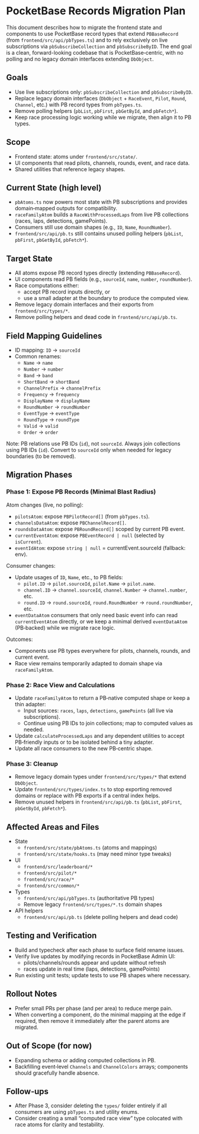 # PocketBase Records Migration Plan

This document describes how to migrate the frontend state and components to use PocketBase record types that extend `PBBaseRecord` (from `frontend/src/api/pbTypes.ts`) and to rely exclusively on live subscriptions via `pbSubscribeCollection` and `pbSubscribeByID`. The end goal is a clean, forward-looking codebase that is PocketBase‑centric, with no polling and no legacy domain interfaces extending `DbObject`.

## Goals

- Use live subscriptions only: `pbSubscribeCollection` and `pbSubscribeByID`.
- Replace legacy domain interfaces (`DbObject` + `RaceEvent`, `Pilot`, `Round`, `Channel`, etc.) with PB record types from `pbTypes.ts`.
- Remove polling helpers (`pbList`, `pbFirst`, `pbGetById`, and `pbFetch*`).
- Keep race processing logic working while we migrate, then align it to PB types.

## Scope

- Frontend state: atoms under `frontend/src/state/`.
- UI components that read pilots, channels, rounds, event, and race data.
- Shared utilities that reference legacy shapes.

## Current State (high level)

- `pbAtoms.ts` now powers most state with PB subscriptions and provides domain‑mapped outputs for compatibility.
- `raceFamilyAtom` builds a `RaceWithProcessedLaps` from live PB collections (races, laps, detections, gamePoints).
- Consumers still use domain shapes (e.g., `ID`, `Name`, `RoundNumber`).
- `frontend/src/api/pb.ts` still contains unused polling helpers (`pbList`, `pbFirst`, `pbGetById`, `pbFetch*`).

## Target State

- All atoms expose PB record types directly (extending `PBBaseRecord`).
- UI components read PB fields (e.g., `sourceId`, `name`, `number`, `roundNumber`).
- Race computations either:
  - accept PB record inputs directly, or
  - use a small adapter at the boundary to produce the computed view.
- Remove legacy domain interfaces and their exports from `frontend/src/types/*`.
- Remove polling helpers and dead code in `frontend/src/api/pb.ts`.

## Field Mapping Guidelines

- ID mapping: `ID` → `sourceId`
- Common renames:
  - `Name` → `name`
  - `Number` → `number`
  - `Band` → `band`
  - `ShortBand` → `shortBand`
  - `ChannelPrefix` → `channelPrefix`
  - `Frequency` → `frequency`
  - `DisplayName` → `displayName`
  - `RoundNumber` → `roundNumber`
  - `EventType` → `eventType`
  - `RoundType` → `roundType`
  - `Valid` → `valid`
  - `Order` → `order`

Note: PB relations use PB IDs (`id`), not `sourceId`. Always join collections using PB IDs (`id`). Convert to `sourceId` only when needed for legacy boundaries (to be removed).

## Migration Phases

### Phase 1: Expose PB Records (Minimal Blast Radius)

Atom changes (live, no polling):
- `pilotsAtom`: expose `PBPilotRecord[]` (from `pbTypes.ts`).
- `channelsDataAtom`: expose `PBChannelRecord[]`.
- `roundsDataAtom`: expose `PBRoundRecord[]` scoped by current PB event.
- `currentEventAtom`: expose `PBEventRecord | null` (selected by `isCurrent`).
- `eventIdAtom`: expose `string | null` = currentEvent.sourceId (fallback: env).

Consumer changes:
- Update usages of `ID`, `Name`, etc., to PB fields:
  - `pilot.ID` → `pilot.sourceId`, `pilot.Name` → `pilot.name`.
  - `channel.ID` → `channel.sourceId`, `channel.Number` → `channel.number`, etc.
  - `round.ID` → `round.sourceId`, `round.RoundNumber` → `round.roundNumber`, etc.
- `eventDataAtom` consumers that only need basic event info can read `currentEventAtom` directly, or we keep a minimal derived `eventDataAtom` (PB‑backed) while we migrate race logic.

Outcomes:
- Components use PB types everywhere for pilots, channels, rounds, and current event.
- Race view remains temporarily adapted to domain shape via `raceFamilyAtom`.

### Phase 2: Race View and Calculations

- Update `raceFamilyAtom` to return a PB‑native computed shape or keep a thin adapter:
  - Input sources: `races`, `laps`, `detections`, `gamePoints` (all live via subscriptions).
  - Continue using PB IDs to join collections; map to computed values as needed.
- Update `calculateProcessedLaps` and any dependent utilities to accept PB‑friendly inputs or to be isolated behind a tiny adapter.
- Update all race consumers to the new PB‑centric shape.

### Phase 3: Cleanup

- Remove legacy domain types under `frontend/src/types/*` that extend `DbObject`.
- Update `frontend/src/types/index.ts` to stop exporting removed domains or replace with PB exports if a central index helps.
- Remove unused helpers in `frontend/src/api/pb.ts` (`pbList`, `pbFirst`, `pbGetById`, `pbFetch*`).

## Affected Areas and Files

- State
  - `frontend/src/state/pbAtoms.ts` (atoms and mappings)
  - `frontend/src/state/hooks.ts` (may need minor type tweaks)
- UI
  - `frontend/src/leaderboard/*`
  - `frontend/src/pilot/*`
  - `frontend/src/race/*`
  - `frontend/src/common/*`
- Types
  - `frontend/src/api/pbTypes.ts` (authoritative PB types)
  - Remove legacy `frontend/src/types/*.ts` domain shapes
- API helpers
  - `frontend/src/api/pb.ts` (delete polling helpers and dead code)

## Testing and Verification

- Build and typecheck after each phase to surface field rename issues.
- Verify live updates by modifying records in PocketBase Admin UI:
  - pilots/channels/rounds appear and update without refresh
  - races update in real time (laps, detections, gamePoints)
- Run existing unit tests; update tests to use PB shapes where necessary.

## Rollout Notes

- Prefer small PRs per phase (and per area) to reduce merge pain.
- When converting a component, do the minimal mapping at the edge if required, then remove it immediately after the parent atoms are migrated.

## Out of Scope (for now)

- Expanding schema or adding computed collections in PB.
- Backfilling event‑level `Channels` and `ChannelColors` arrays; components should gracefully handle absence.

## Follow‑ups

- After Phase 3, consider deleting the `types/` folder entirely if all consumers are using `pbTypes.ts` and utility enums.
- Consider creating a small “computed race view” type colocated with race atoms for clarity and testability.

